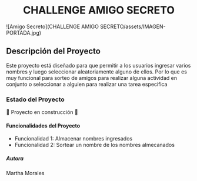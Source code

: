<h1 align="center"> CHALLENGE AMIGO SECRETO </h1>
![Amigo Secreto](CHALLENGE AMIGO SECRETO/assets/IMAGEN-PORTADA.jpg)
<h2> Descripción del Proyecto </h2>
<p>Este proyecto está diseñado para que permitir a los usuarios ingresar varios nombres y luego seleccionar aleatoriamente alguno de ellos. Por lo que es muy funcional para sorteo de amigos para realizar alguna actividad en conjunto o seleccionar a alguien para realizar una tarea específica </p>
<h3> Estado del Proyecto </h3>
<p>🚧 Proyecto en construcción 🚧</p>
<h4>Funcionalidades del Proyecto </h4>
<ul>
  <li>Funcionalidad 1: Almacenar nombres ingresados </li> 
  <li>Funcionalidad 2: Sortear un nombre de los nombres almecanados</li>
</ul>
<h5> Autora </h5>
  <p>Martha Morales</p> 

